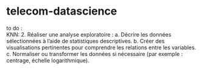# telecom-datascience
to do :\
KNN: 
2. Réaliser une analyse exploratoire :
a. Décrire les données sélectionnées à l’aide de statistiques descriptives.
b. Créer des visualisations pertinentes pour comprendre les relations entre les variables.
c. Normaliser ou transformer les données si nécessaire (par exemple : centrage, échelle logarithmique).
